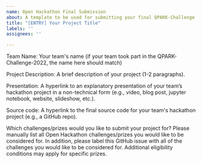 ```yaml
---
name: Open Hackathon Final Submission
about: A template to be used for submitting your final QPARK-Challenge-2022 project
title: "[ENTRY] Your Project Title"
labels: ''
assignees: ''

---
```


Team Name:
Your team's name (if your team took part in the QPARK-Challenge-2022, the name here should match)

Project Description:
A brief description of your project (1-2 paragraphs).

Presentation:
A hyperlink to an explanatory presentation of your team’s hackathon project in a non-technical form (e.g., video, blog post, jupyter notebook, website, slideshow, etc.).

Source code:
A hyperlink to the final source code for your team's hackathon project (e.g., a GitHub repo).

Which challenges/prizes would you like to submit your project for?
Please manually list all Open Hackathon challenges/prizes you would like to be considered for. In addition, please label this GitHub issue with all of the challenges you would like to be considered for. Additional eligibility conditions may apply for specific prizes.
